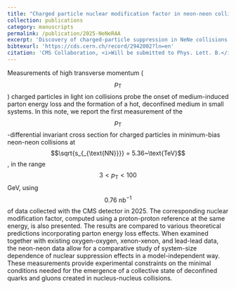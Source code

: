 ```yaml
---
title: "Charged particle nuclear modification factor in neon-neon collisions and system-size dependence of nuclear suppression effects"
collection: publications
category: manuscripts
permalink: /publication/2025-NeNeRAA
excerpt: 'Discovery of charged-particle suppression in NeNe collisions.'
bibtexurl: 'https://cds.cern.ch/record/2942002?ln=en'
citation: 'CMS Collaboration, <i>Will be submitted to Phys. Lett. B.</i>, Approved by the Collaboration.'
---
```

Measurements of high transverse momentum ($$p_{\text{T}}$$) charged particles in light ion collisions probe the onset of medium-induced parton energy loss and the formation of a hot, deconfined medium in small systems. In this note, we report the first measurement of the $$p_{\text{T}}$$-differential invariant cross section for charged particles in minimum-bias neon-neon collisions at $$\sqrt{s_{_{\text{NN}}}} = 5.36~\text{TeV}$$, in the range $$3<p_{\text{T}}<100$$ GeV, using $$0.76~\mathrm{nb}^{-1}$$ of data collected with the CMS detector in 2025. The corresponding nuclear modification factor, computed using a proton-proton reference at the same energy, is also presented.  The results are compared to various theoretical predictions incorporating parton energy loss effects. When examined together with existing oxygen-oxygen, xenon-xenon, and lead-lead data, the neon-neon data allow for a comparative study of system-size dependence of nuclear suppression effects in a model-independent way. These measurements provide experimental constraints on the minimal conditions needed for the emergence of a collective state of deconfined quarks and gluons created in nucleus-nucleus collisions.